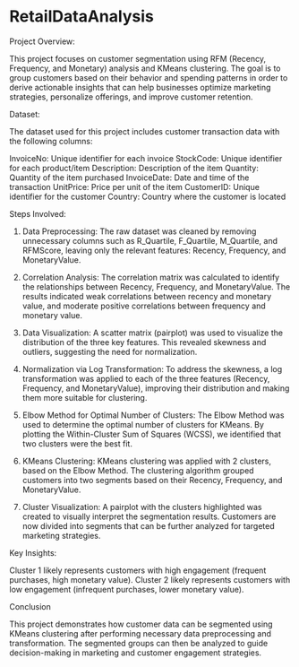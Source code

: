# RetailDataAnalysis

Project Overview:

This project focuses on customer segmentation using RFM (Recency, Frequency, and Monetary) analysis and KMeans clustering. The goal is to group customers based on their behavior and spending patterns in order to derive actionable insights that can help businesses optimize marketing strategies, personalize offerings, and improve customer retention.

Dataset:

The dataset used for this project includes customer transaction data with the following columns:

  InvoiceNo: Unique identifier for each invoice
  StockCode: Unique identifier for each product/item
  Description: Description of the item
  Quantity: Quantity of the item purchased
  InvoiceDate: Date and time of the transaction
  UnitPrice: Price per unit of the item
  CustomerID: Unique identifier for the customer
  Country: Country where the customer is located

Steps Involved:

1. Data Preprocessing: The raw dataset was cleaned by removing unnecessary columns such as R_Quartile, F_Quartile, M_Quartile, and RFMScore, leaving only the relevant features: Recency, Frequency, and MonetaryValue.

2. Correlation Analysis: The correlation matrix was calculated to identify the relationships between Recency, Frequency, and MonetaryValue. The results indicated weak correlations between recency and monetary value, and moderate positive correlations between frequency and monetary value.

3. Data Visualization: A scatter matrix (pairplot) was used to visualize the distribution of the three key features. This revealed skewness and outliers, suggesting the need for normalization.

4. Normalization via Log Transformation: To address the skewness, a log transformation was applied to each of the three features (Recency, Frequency, and MonetaryValue), improving their distribution and making them more suitable for clustering.

5. Elbow Method for Optimal Number of Clusters: The Elbow Method was used to determine the optimal number of clusters for KMeans. By plotting the Within-Cluster Sum of Squares (WCSS), we identified that two clusters were the best fit.

6. KMeans Clustering: KMeans clustering was applied with 2 clusters, based on the Elbow Method. The clustering algorithm grouped customers into two segments based on their Recency, Frequency, and MonetaryValue.

7. Cluster Visualization: A pairplot with the clusters highlighted was created to visually interpret the segmentation results. Customers are now divided into segments that can be further analyzed for targeted marketing strategies.

Key Insights:

  Cluster 1 likely represents customers with high engagement (frequent purchases, high monetary value).
  Cluster 2 likely represents customers with low engagement (infrequent purchases, lower monetary value).

Conclusion

This project demonstrates how customer data can be segmented using KMeans clustering after performing necessary data preprocessing and transformation. The segmented groups can then be analyzed to guide decision-making in marketing and customer engagement strategies.
